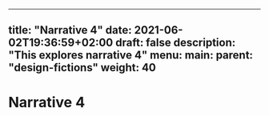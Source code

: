 
---
title: "Narrative 4"
date: 2021-06-02T19:36:59+02:00
draft: false
description: "This explores narrative 4"
menu:
  main:
    parent: "design-fictions"
    weight: 40
---

# Narrative 4